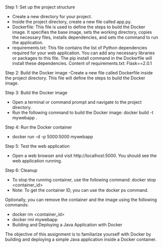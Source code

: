 Step 1: Set up the project structure
- Create a new directory for your project.
- Inside the project directory, create a new file called app.py.
- Dockerfile: This file is used to define the steps to build the Docker image. It specifies the base image, sets the working directory, copies the necessary files, installs dependencies, and sets the command to run the application.
- requirements.txt: This file contains the list of Python dependencies required for your web application. You can add any necessary libraries or packages to this file. The pip install command in the Dockerfile will install these dependencies.
Content of requirements.txt: Flask==2.0.1

Step 2: Build the Docker image
-Create a new file called Dockerfile inside the project directory. This file will define the steps to build the Docker image.

Step 3: Build the Docker image
- Open a terminal or command prompt and navigate to the project directory.
- Run the following command to build the Docker image: docker build -t mywebapp .

Step 4: Run the Docker container
- docker run -d -p 5000:5000 mywebapp

Step 5: Test the web application
- Open a web browser and visit http://localhost:5000. You should see the web application running.

Step 6: Cleanup
- To stop the running container, use the following command: docker stop <container_id>
- Note: To get the container ID, you can use the docker ps command.


Optionally, you can remove the container and the image using the following commands:
- docker rm <container_id>
- docker rmi mywebapp
- Building and Deploying a Java Application with Docker

The objective of this assignment is to familiarize yourself with Docker by building and deploying a simple Java application inside a Docker container.



